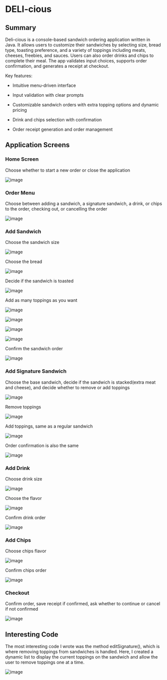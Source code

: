 # DELI-cious
## Summary
Deli-cious is a console-based sandwich ordering application written in Java. It allows users to customize their sandwiches by selecting size, bread type, toasting preference, and a variety of toppings including meats, cheeses, freebies, and sauces. Users can also order drinks and chips to complete their meal. The app validates input choices, supports order confirmation, and generates a receipt at checkout.

Key features:

- Intuitive menu-driven interface

- Input validation with clear prompts

- Customizable sandwich orders with extra topping options and dynamic pricing

- Drink and chips selection with confirmation

- Order receipt generation and order management

## Application Screens
### Home Screen
Choose whether to start a new order or close the application

![image](https://github.com/user-attachments/assets/28350bb0-05a4-43e0-acb5-7effd33e5638)

### Order Menu
Choose between adding a sandwich, a signature sandwich, a drink, or chips to the order, checking out, or cancelling the order

![image](https://github.com/user-attachments/assets/eca9ad63-5568-43d0-8478-2f534167df01)

### Add Sandwich
Choose the sandwich size

![image](https://github.com/user-attachments/assets/c3849f15-1daf-4c04-8a2b-d717dd70c2e0)

Choose the bread

![image](https://github.com/user-attachments/assets/03e479f5-fc00-4bb4-909b-6fe1daf1b640)

Decide if the sandwich is toasted

![image](https://github.com/user-attachments/assets/65de20b4-d79c-481a-a2a7-ab0ad7c3b780)

Add as many toppings as you want

![image](https://github.com/user-attachments/assets/bbfef4e4-47ad-42dd-bf67-10490b96ec57)

![image](https://github.com/user-attachments/assets/41100c57-38ee-494e-a3d0-7c74d9ed9d81)

![image](https://github.com/user-attachments/assets/5f98959d-3c49-457d-bddd-06902b1a2f6f)

![image](https://github.com/user-attachments/assets/ce447c29-16f1-46b9-8703-1218611df485)

Confirm the sandwich order

![image](https://github.com/user-attachments/assets/4fd2cfec-83b5-491b-8538-04b31b4308f9)

### Add Signature Sandwich
Choose the base sandwich, decide if the sandwich is stacked(extra meat and cheese), and decide whether to remove or add toppings

![image](https://github.com/user-attachments/assets/1a73da5f-557f-4ac5-a7f8-9e2a7433f5b5)

Remove toppings

![image](https://github.com/user-attachments/assets/192ee091-76a2-43da-b214-e4c351570003)

Add toppings, same as a regular sandwich

![image](https://github.com/user-attachments/assets/7b289207-87cc-4c97-8394-6028cefd0000)

Order confirmation is also the same

![image](https://github.com/user-attachments/assets/fbb00242-9a0f-488e-a253-4803934aa4f9)

### Add Drink
Choose drink size

![image](https://github.com/user-attachments/assets/47dc9908-0fc0-4301-a753-309900fa4bc0)

Choose the flavor

![image](https://github.com/user-attachments/assets/ec579775-ab22-4c8e-a790-aae7f423988e)

Confirm drink order

![image](https://github.com/user-attachments/assets/7f7bb4ea-ac0b-40b8-82fd-51a876a91265)

### Add Chips
Choose chips flavor

![image](https://github.com/user-attachments/assets/c5e84b24-e58e-44a5-b462-c3a17c349d8d)

Confirm chips order

![image](https://github.com/user-attachments/assets/2c8cf54f-809d-4f8b-8878-4e160b90a44f)

### Checkout
Confirm order, save receipt if confirmed, ask whether to continue or cancel if not confirmed

![image](https://github.com/user-attachments/assets/79f8031b-f96f-4646-89c4-d7f9fdfea119)

## Interesting Code
The most interesting code I wrote was the method editSignature(), which is where removing toppings from sandwiches is handled. Here, I created a dynamic list to display the current toppings on the sandwich and allow the user to remove toppings one at a time.

![image](https://github.com/user-attachments/assets/667a7f23-49de-4d78-bcb3-53fd3dec67bb)














